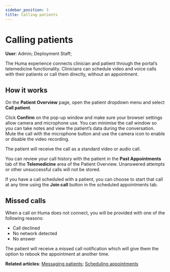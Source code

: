 ```yaml
---
sidebar_position: 3
title: Calling patients 
---
```

# Calling patients
**User**: Admin; Deployment Staff; 

The Huma experience connects clinician and patient through the portal’s telemedicine functionality. Clinicians can schedule video and voice calls with their patients or call them directly, without an appointment.

## How it works​
On the **Patient Overview** page, open the patient dropdown menu and select **Call patient**.

Click **Confirm** on the pop-up window and make sure your browser settings allow camera and microphone use. You can minimise the call window so you can take notes and view the patient’s data during the conversation. Mute the call with the microphone button and use the camera icon to enable or disable the video recording.

The patient will receive the call as a standard video or audio call. 

You can review your call history with the patient in the **Past Appointments** tab of the **Telemedicine** area of the Patient Overview. Unanswered attempts or other unsuccessful calls will not be stored.

If you have a call scheduled with a patient, you can choose to start that call at any time using the **Join call** button in the scheduled appointments tab.

## Missed calls
When a call on Huma does not connect, you will be provided with one of the following reasons: 
- Call declined
- No network detected
- No answer

The patient will receive a missed call notification which will give them the option to rebook the appointment at another time.

**Related articles**: [Messaging patients](https://github.com/huma-engineering/huma-docs/blob/5939f357ccecffb2aa6884313daf5020080ed244/data-collection/Clinician%20Portal/Telemedicine/Messaging%20patients.md); [Scheduling appointments](https://github.com/huma-engineering/huma-docs/blob/676db81273f45bf854cb87f6ff9e63f91d71496e/data-collection/Clinician%20Portal/Telemedicine/Scheduling%20appointments.md)
